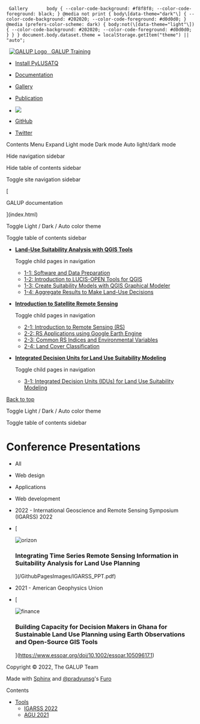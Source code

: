      Gallery       body { --color-code-background: #f8f8f8; --color-code-foreground: black; } @media not print { body\[data-theme="dark"\] { --color-code-background: #202020; --color-code-foreground: #d0d0d0; } @media (prefers-color-scheme: dark) { body:not(\[data-theme="light"\]) { --color-code-background: #202020; --color-code-foreground: #d0d0d0; } } } document.body.dataset.theme = localStorage.getItem("theme") || "auto";

   [![GALUP Logo](../GithubPagesImages/GALUP-logo-final-color-2020.svg)   GALUP Training](../index.html)

*   [Install PyLUSATQ](pylusat.html)
*   [Documentation](Tools.html)
*   [Gallery](Gallery.html)
*   [Publication](Publication.html)

*   [![](https://img.shields.io/pypi/v/pylusat?color=br&label=pylusat%20version)](https://github.com/chjch/pylusat)
*   [GitHub](https://github.com/SERVIR-WA/GALUP "GitHub")
*   [Twitter](https://twitter.com/galupghana "Twitter")

Contents Menu Expand Light mode Dark mode Auto light/dark mode  

Hide navigation sidebar

Hide table of contents sidebar

Toggle site navigation sidebar

[

GALUP documentation

](index.html)

Toggle Light / Dark / Auto color theme

Toggle table of contents sidebar

[](index.html)

  

*   [**Land-Use Suitability Analysis with QGIS Tools**](Training1ReadMe.html) 
    
    Toggle child pages in navigation
    
    *   [1-1: Software and Data Preparation](Training1Module1.html)
    *   [1-2: Introduction to LUCIS-OPEN Tools for QGIS](Training1Module2.html)
    *   [1-3: Create Suitability Models with QGIS Graphical Modeler](Training1Module3.html)
    *   [1-4: Aggregate Results to Make Land-Use Decisions](Training1Module4.html)
*   [**Introduction to Satellite Remote Sensing**](Training2ReadMe.html) 
    
    Toggle child pages in navigation
    
    *   [2-1: Introduction to Remote Sensing (RS)](Training2Module1.html)
    *   [2-2: RS Applications using Google Earth Engine](Training2Module2.html)
    *   [2-3: Common RS Indices and Environmental Variables](Training2Module3.html)
    *   [2-4: Land Cover Classification](Training2Module4.html)
*   [**Integrated Decision Units for Land Use Suitability Modeling**](Training3ReadMe.html) 
    
    Toggle child pages in navigation
    
    *   [3-1: Integrated Decision Units (IDUs) for Land Use Suitability Modeling](Training3Module1.html)

[Back to top](#)

Toggle Light / Dark / Auto color theme

Toggle table of contents sidebar

Conference Presentations
========================

*   All
*   Web design
*   Applications
*   Web development

*   2022 - International Geoscience and Remote Sensing Symposium (IGARSS) 2022

*   [
    
    ![orizon](../GithubPagesImages/ppt2.png)
    
    ### Integrating Time Series Remote Sensing Information in Suitability Analysis for Land Use Planning
    
    ](/GithubPagesImages/IGARSS_PPT.pdf)

*   2021 - American Geophysics Union

*   [
    
    ![finance](../GithubPagesImages/poster.png)
    
    ### Building Capacity for Decision Makers in Ghana for Sustainable Land Use Planning using Earth Observations and Open-Source GIS Tools
    
    ](https://www.essoar.org/doi/10.1002/essoar.10509617.1)

Copyright © 2022, The GALUP Team

Made with [Sphinx](https://www.sphinx-doc.org/) and [@pradyunsg](https://pradyunsg.me)'s [Furo](https://github.com/pradyunsg/furo)

Contents

*   [Tools](#)
    *   [IGARSS 2022](../GithubPagesImages/IGARSS_PPT.pdf)
    *   [AGU 2021](https://www.essoar.org/doi/10.1002/essoar.10509617.1)